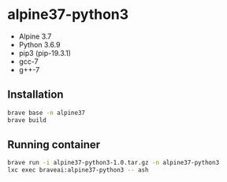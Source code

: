 # alpine37-python3

* Alpine 3.7
* Python 3.6.9
* pip3 (pip-19.3.1)
* gcc-7
* g++-7

## Installation

``` bash
brave base -n alpine37
brave build
```

## Running container

``` bash
brave run -i alpine37-python3-1.0.tar.gz -n alpine37-python3
lxc exec braveai:alpine37-python3 -- ash
```